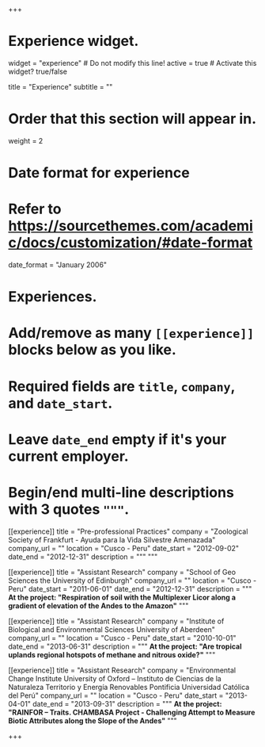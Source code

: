 +++
# Experience widget.
widget = "experience"  # Do not modify this line!
active = true  # Activate this widget? true/false

title = "Experience"
subtitle = ""

# Order that this section will appear in.
weight = 2

# Date format for experience
#   Refer to https://sourcethemes.com/academic/docs/customization/#date-format
date_format = "January 2006"

# Experiences.
#   Add/remove as many `[[experience]]` blocks below as you like.
#   Required fields are `title`, `company`, and `date_start`.
#   Leave `date_end` empty if it's your current employer.
#   Begin/end multi-line descriptions with 3 quotes `"""`.
[[experience]]
  title = "Pre-professional Practices"
  company = "Zoological Society of Frankfurt - Ayuda para la Vida Silvestre Amenazada"
  company_url = ""
  location = "Cusco - Peru"
  date_start = "2012-09-02"
  date_end = "2012-12-31"
  description = """
  """

[[experience]]
  title = "Assistant Research"
  company = "School of Geo Sciences the University of Edinburgh"
  company_url = ""
  location = "Cusco - Peru"
  date_start = "2011-06-01"
  date_end = "2012-12-31"
  description = """ **At the project: "Respiration of soil with the Multiplexer Licor along a gradient of elevation of the Andes to the Amazon"** """
  

[[experience]]
  title = "Assistant Research"
  company = "Institute of Biological and Environmental Sciences University of Aberdeen"
  company_url = ""
  location = "Cusco - Peru"
  date_start = "2010-10-01"
  date_end = "2013-06-31"
  description = """ **At the project: "Are tropical uplands regional hotspots of methane and nitrous oxide?"** """

[[experience]]
  title = "Assistant Research"
  company = "Environmental Change Institute University of Oxford – Instituto de Ciencias de la Naturaleza Territorio y Energía Renovables Pontificia Universidad Católica del Perú"
  company_url = ""
  location = "Cusco - Peru"
  date_start = "2013-04-01"
  date_end = "2013-09-31"
  description = """ **At the project: "RAINFOR – Traits. CHAMBASA Project - Challenging Attempt to Measure Biotic Attributes along the Slope of the Andes"** """

+++
